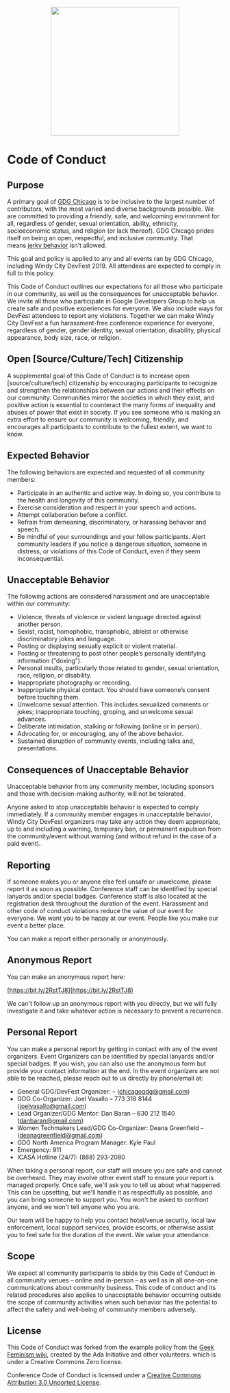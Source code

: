 <p align="center">
  <img width="300" height="300" src="./event-logo.svg">
</p>

<p align="center">

  # Code of Conduct
</p>

Purpose
-------

A primary goal of [GDG Chicago](https://www.meetup.com/Google-Developers-Group-GDG-Chicago/) is to be inclusive to the largest number of contributors, with the most varied and diverse backgrounds possible. We are committed to providing a friendly, safe, and welcoming environment for all, regardless of gender, sexual orientation, ability, ethnicity, socioeconomic status, and religion (or lack thereof). GDG Chicago prides itself on being an open, respectful, and inclusive community. That means [jerky behavior](https://meta.wikimedia.org/wiki/Don%27t_be_a_jerk) isn’t allowed.

This goal and policy is applied to any and all events ran by GDG Chicago, including Windy City DevFest 2019. All attendees are expected to comply in full to this policy.

This Code of Conduct outlines our expectations for all those who participate in our community, as well as the consequences for unacceptable behavior. We invite all those who participate in Google Developers Group to help us create safe and positive experiences for everyone. We also include ways for DevFest attendees to report any violations. Together we can make Windy City DevFest a fun harassment-free conference experience for everyone, regardless of gender, gender identity, sexual orientation, disability, physical appearance, body size, race, or religion.

Open [Source/Culture/Tech] Citizenship
--------------------------------------
A supplemental goal of this Code of Conduct is to increase open [source/culture/tech] citizenship by encouraging participants to recognize and strengthen the relationships between our actions and their effects on our community. Communities mirror the societies in which they exist, and positive action is essential to counteract the many forms of inequality and abuses of power that exist in society. If you see someone who is making an extra effort to ensure our community is welcoming, friendly, and encourages all participants to contribute to the fullest extent, we want to know.

Expected Behavior
-----------------
The following behaviors are expected and requested of all community members:

- Participate in an authentic and active way. In doing so, you contribute to the health and longevity of this community. 
- Exercise consideration and respect in your speech and actions. 
- Attempt collaboration before a conflict. 
- Refrain from demeaning, discriminatory, or harassing behavior and speech. 
- Be mindful of your surroundings and your fellow participants. Alert community leaders if you notice a dangerous situation, someone in distress, or violations of this Code of Conduct, even if they seem inconsequential. 

Unacceptable Behavior
---------------------
The following actions are considered harassment and are unacceptable within our community:

- Violence, threats of violence or violent language directed against another person. 
- Sexist, racist, homophobic, transphobic, ableist or otherwise discriminatory jokes and language. 
- Posting or displaying sexually explicit or violent material. 
- Posting or threatening to post other people’s personally identifying information ("doxing"). 
- Personal insults, particularly those related to gender, sexual orientation, race, religion, or disability. 
- Inappropriate photography or recording. 
- Inappropriate physical contact. You should have someone’s consent before touching them. 
- Unwelcome sexual attention. This includes sexualized comments or jokes; inappropriate touching, groping, and unwelcome sexual advances. 
- Deliberate intimidation, stalking or following (online or in person). 
- Advocating for, or encouraging, any of the above behavior. 
- Sustained disruption of community events, including talks and, presentations. 

Consequences of Unacceptable Behavior
-------------------------------------
Unacceptable behavior from any community member, including sponsors and those with decision-making authority, will not be tolerated. 

Anyone asked to stop unacceptable behavior is expected to comply immediately. If a community member engages in unacceptable behavior, Windy City DevFest organizers may take any action they deem appropriate, up to and including a warning, temporary ban, or permanent expulsion from the community/event without warning (and without refund in the case of a paid event).

Reporting
---------
If someone makes you or anyone else feel unsafe or unwelcome, please report it as soon as possible. Conference staff can be identified by special lanyards and/or special badges. Conference staff is also located at the registration desk throughout the duration of the event. Harassment and other code of conduct violations reduce the value of our event for everyone. We want you to be happy at our event. People like you make our event a better place.

You can make a report either personally or anonymously.

Anonymous Report
----------------
You can make an anonymous report here:

[https://bit.ly/2RstTJ8](https://bit.ly/2RstTJ8)

We can't follow up an anonymous report with you directly, but we will fully investigate it and take whatever action is necessary to prevent a recurrence.

Personal Report
---------------
You can make a personal report by getting in contact with any of the event organizers. Event Organizers can be identified by special lanyards and/or special badges. If you wish, you can also use the anonymous form but provide your contact information at the end. In the event organizers are not able to be reached, please reach out to us directly by phone/email at:

- General GDG/DevFest Organizer: – ([chicagogdg@gmail.com](mailto:chicagogdg@gmail.com))
- GDG Co-Organizer: Joel Vasallo – 773 318 8144 ([joelvasallo@gmail.com](mailto:joelvasallo@gmail.com))
- Lead Organizer/GDG Mentor: Dan Baran – 630 212 1540 ([danbaran@gmail.com](mailto:danbaran@gmail.com))
- Women Techmakers Lead/GDG Co-Organizer: Deana Greenfield – ([deanagreenfield@gmail.com](mailto:deanagreenfield@gmail.com))
- GDG North America Program Manager: Kyle Paul
- Emergency: 911 
- ICASA Hotline (24/7): (888) 293-2080 

When taking a personal report, our staff will ensure you are safe and cannot be overheard. They may involve other event staff to ensure your report is managed properly. Once safe, we'll ask you to tell us about what happened. This can be upsetting, but we'll handle it as respectfully as possible, and you can bring someone to support you. You won't be asked to confront anyone, and we won't tell anyone who you are.

Our team will be happy to help you contact hotel/venue security, local law enforcement, local support services, provide escorts, or otherwise assist you to feel safe for the duration of the event. We value your attendance.

Scope
-----
We expect all community participants to abide by this Code of Conduct in all community venues – online and in-person – as well as in all one-on-one communications about community business. This code of conduct and its related procedures also applies to unacceptable behavior occurring outside the scope of community activities when such behavior has the potential to affect the safety and well-being of community members adversely.

License
-------
This Code of Conduct was forked from the example policy from the [Geek Feminism wiki](http://geekfeminism.wikia.com/wiki/Conference_anti-harassment/Policy), created by the Ada Initiative and other volunteers. which is under a Creative Commons Zero license.

Conference Code of Conduct is licensed under a [Creative Commons Attribution 3.0 Unported License](http://creativecommons.org/licenses/by/3.0/).
